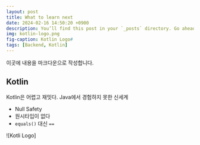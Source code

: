 ```yaml
---
layout: post
title: What to learn next
date: 2024-02-16 14:50:20 +0900
description: You’ll find this post in your `_posts` directory. Go ahead and edit it and re-build the site to see your changes. # Add post description (optional)
img: kotlin-logo.png
fig-caption: Kotlin Logo#
tags: [Backend, Kotlin]
---
```

이곳에 내용을 마크다운으로 작성합니다.

## Kotlin

Kotlin은 어렵고 재밋다. Java에서 경험하지 못한 신세계

- Null Safety
- 원시타입이 없다
- `equals()` 대신 `==`

![Kotli Logo]